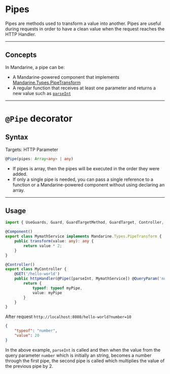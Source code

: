 # Pipes
Pipes are methods used to transform a value into another. Pipes are useful during requests in order to have a clean value when the request reaches the HTTP Handler.

------

## Concepts
In Mandarine, a pipe can be:
- A Mandarine-powered component that implements [Mandarine.Types.PipeTransform](https://doc.deno.land/https/raw.githubusercontent.com/mandarineorg/mandarinets/master/main-core/Mandarine.commonInterfaces.ns.ts#MandarineCommonInterfaces.PipeTransform)
- A regular function that receives at least one parameter and returns a new value such as [`parseInt`](https://developer.mozilla.org/en-US/docs/Web/JavaScript/Reference/Global_Objects/parseInt)

---------

# `@Pipe` decorator

## Syntax
Targets: HTTP Parameter
```typescript
@Pipe(pipes: Array<any> | any)
```

- If pipes is array, then the pipes will be executed in the order they were added.
- If only a single pipe is needed, you can pass a single reference to a function or a Mandarine-powered component without using declaring an array.

------------

## Usage
```typescript
import { UseGuards, Guard, GuardTargetMethod, GuardTarget, Controller, GET } from "https://deno.land/x/mandarinets@v2.1.6/mod.ts";

@Component()
export class MymathService implements Mandarine.Types.PipeTransform {
    public transform(value: any): any {
        return value * 2;
    }
}

@Controller()
export class MyController {
    @GET('/hello-world')
    public httpHandler(@Pipe([parseInt, MymathService]) @QueryParam('number') myPipe: number) {
        return {
            typeof: typeof myPipe,
            value: myPipe
        }
    }
}
```
After request `http://localhost:8080/hello-world?number=10`
```json
{
    "typeof": "number",
    "value": 20
}
```

In the above example, `parseInt` is called and then when the value from the query parameter `number` which is initially an string, becomes a number through the first pipe, the second pipe is called which multiplies the value of the previous pipe by 2.

